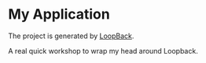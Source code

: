 # My Application

The project is generated by [LoopBack](http://loopback.io).

A real quick workshop to wrap my head around Loopback.